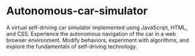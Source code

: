 # Autonomous-car-simulator
A virtual self-driving car simulator implemented using JavaScript, HTML, and CSS. Experience the autonomous navigation of the car in a web browser environment. Modify behaviors, experiment with algorithms, and explore the fundamentals of self-driving technology.
